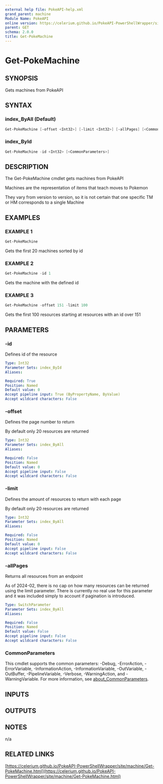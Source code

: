 ```yaml
---
external help file: PokeAPI-help.xml
grand_parent: machine
Module Name: PokeAPI
online version: https://celerium.github.io/PokeAPI-PowerShellWrapper/site/machine/Get-PokeMachine.html
parent: GET
schema: 2.0.0
title: Get-PokeMachine
---
```


# Get-PokeMachine

## SYNOPSIS
Gets machines from PokeAPI

## SYNTAX

### index_ByAll (Default)
```powershell
Get-PokeMachine [-offset <Int32>] [-limit <Int32>] [-allPages] [<CommonParameters>]
```

### index_ById
```powershell
Get-PokeMachine -id <Int32> [<CommonParameters>]
```

## DESCRIPTION
The Get-PokeMachine cmdlet gets machines from PokeAPI

Machines are the representation of items that teach moves to Pokemon

They vary from version to version, so it is not certain that one specific
TM or HM corresponds to a single Machine

## EXAMPLES

### EXAMPLE 1
```powershell
Get-PokeMachine
```

Gets the first 20 machines sorted by id

### EXAMPLE 2
```powershell
Get-PokeMachine -id 1
```

Gets the machine with the defined id

### EXAMPLE 3
```powershell
Get-PokeMachine -offset 151 -limit 100
```

Gets the first 100 resources starting at resources with
an id over 151

## PARAMETERS

### -id
Defines id of the resource

```yaml
Type: Int32
Parameter Sets: index_ById
Aliases:

Required: True
Position: Named
Default value: 0
Accept pipeline input: True (ByPropertyName, ByValue)
Accept wildcard characters: False
```

### -offset
Defines the page number to return

By default only 20 resources are returned

```yaml
Type: Int32
Parameter Sets: index_ByAll
Aliases:

Required: False
Position: Named
Default value: 0
Accept pipeline input: False
Accept wildcard characters: False
```

### -limit
Defines the amount of resources to return with each page

By default only 20 resources are returned

```yaml
Type: Int32
Parameter Sets: index_ByAll
Aliases:

Required: False
Position: Named
Default value: 0
Accept pipeline input: False
Accept wildcard characters: False
```

### -allPages
Returns all resources from an endpoint

As of 2024-02, there is no cap on how many resources can be
returned using the limit parameter.
There is currently no real
use for this parameter and it was included simply to account if
pagination is introduced.

```yaml
Type: SwitchParameter
Parameter Sets: index_ByAll
Aliases:

Required: False
Position: Named
Default value: False
Accept pipeline input: False
Accept wildcard characters: False
```

### CommonParameters
This cmdlet supports the common parameters: -Debug, -ErrorAction, -ErrorVariable, -InformationAction, -InformationVariable, -OutVariable, -OutBuffer, -PipelineVariable, -Verbose, -WarningAction, and -WarningVariable. For more information, see [about_CommonParameters](http://go.microsoft.com/fwlink/?LinkID=113216).

## INPUTS

## OUTPUTS

## NOTES
n/a

## RELATED LINKS

[https://celerium.github.io/PokeAPI-PowerShellWrapper/site/machine/Get-PokeMachine.html](https://celerium.github.io/PokeAPI-PowerShellWrapper/site/machine/Get-PokeMachine.html)

